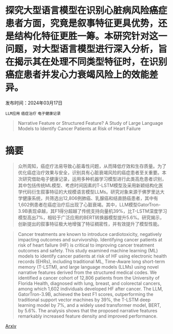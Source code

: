 # 探究大型语言模型在识别心脏病风险癌症患者方面，究竟是叙事特征更具优势，还是结构化特征更胜一筹。本研究针对这一问题，对大型语言模型进行深入分析，旨在揭示其在处理不同类型特征时，在识别癌症患者并发心力衰竭风险上的效能差异。

发布时间：2024年03月17日

`LLM应用` `癌症治疗` `电子健康记录`

> Narrative Feature or Structured Feature? A Study of Large Language Models to Identify Cancer Patients at Risk of Heart Failure

# 摘要

> 众所周知，癌症疗法易导致心脏毒性问题，从而降低疗效和生存质量。为了优化癌症治疗效果与安全，识别具有心脏衰竭风险的癌症患者至关重要。本次研究借助电子健康记录，运用多种机器学习模型进行此类高危患者识别，其中包括传统ML模型、考虑时间因素的T-LSTM模型及采用新颖结构化医学代码衍生叙事特征的大规模语言模型LLMs。研究对象来源于佛罗里达大学健康系统，共筛选出12,806例肺癌、乳腺癌和结直肠癌患者，其中有1,602例患者在癌症治疗后出现了心脏衰竭。其中，LLM模型GatorTron-3.9B表现卓越，其F1得分超越了传统支持向量机39%，比T-LSTM深度学习模型高出7%，相较于广泛应用的BERT转换器模型提升5.6%。研究揭示，创新提出的叙事特征极大地增强了特征稠密性，并有效提升了模型性能。

> Cancer treatments are known to introduce cardiotoxicity, negatively impacting outcomes and survivorship. Identifying cancer patients at risk of heart failure (HF) is critical to improving cancer treatment outcomes and safety. This study examined machine learning (ML) models to identify cancer patients at risk of HF using electronic health records (EHRs), including traditional ML, Time-Aware long short-term memory (T-LSTM), and large language models (LLMs) using novel narrative features derived from the structured medical codes. We identified a cancer cohort of 12,806 patients from the University of Florida Health, diagnosed with lung, breast, and colorectal cancers, among which 1,602 individuals developed HF after cancer. The LLM, GatorTron-3.9B, achieved the best F1 scores, outperforming the traditional support vector machines by 39%, the T-LSTM deep learning model by 7%, and a widely used transformer model, BERT, by 5.6%. The analysis shows that the proposed narrative features remarkably increased feature density and improved performance.

[Arxiv](https://arxiv.org/abs/2403.11425)